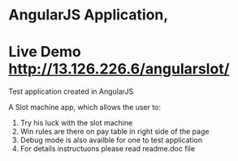 # AngularJS Application, 
# Live Demo http://13.126.226.6/angularslot/

Test application created in AngularJS

A Slot machine app, which allows the user to:
1. Try his luck with the slot machine
2. Win rules are there on pay table in right side of the page
3. Debug mode is also availble for one to test application
4. For details instructuons please read readme.doc file
